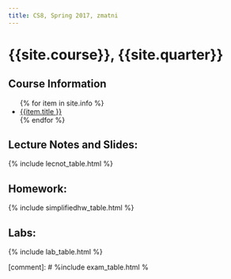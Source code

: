 ```yaml
---
title: CS8, Spring 2017, zmatni
---
```


# {{site.course}}, {{site.quarter}}


<div id="info" data-role="collapsible" data-collapsed="false">
<h2>Course Information</h2>
<ul>
{% for item in site.info %}
<li><a href="{{item.url}}"  data-ajax="false">{{item.title }}</a></li>
{% endfor %}
</ul>
</div>

<div data-role="collapsible" data-collapsed="false">
<h2 id="lecture_notes">Lecture Notes and Slides:</h2>
{% include lecnot_table.html %}
</div>

<div data-role="collapsible" data-collapsed="false">
<h2 id="lecture_notes">Homework:</h2>
{% include simplifiedhw_table.html %}
</div>

<div data-role="collapsible" data-collapsed="false">
<h2 id="labs">Labs:</h2>
{% include lab_table.html %}
</div>

<!--
<div data-role="collapsible" data-collapsed="false">
<h2 id="exams">Exams</h2>
-->

[comment]: # %include exam_table.html %

<!-- 
</div>
-->
